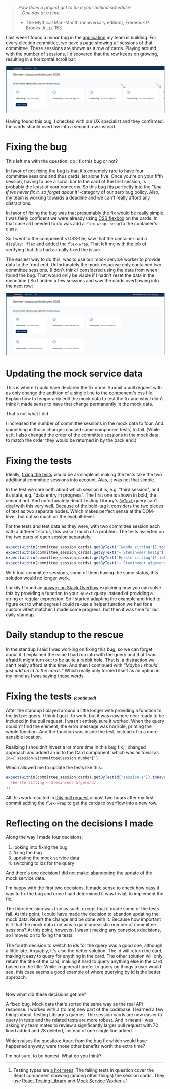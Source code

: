 <!--
.. title: How adding a flex-wrap almost spiraled out of control
.. slug: how-adding-a-flex-wrap-almost-spiraled-out-of-control
.. date: 2025-08-24
.. category: misc
.. tags: agile, bugs, programming, software development
.. type: text
.. previewimage: /images/2025/flex-wrap/cards-before.png
.. description: The thin line between value and distraction
-->

> *How does a project get to be a year behind schedule?*  
> *...One day at a time.*  
> - The Mythical Man-Month (anniversary edition), Frederick P. Brooks Jr., p. 153

Last week I found a minor bug in the [application](https://github.com/kiesraad/abacus) my team is building. For every election committee, we have a page showing all sessions of that committee. These sessions are shown as a row of cards. Playing around with the number of sessions, I discovered that the row keeps on growing, resulting in a horizontal scroll bar:

![screenshot showing five committee session cards in a row, with the last one, all the way to the right, having only a small part of its left side visible](/images/2025/flex-wrap/cards-before.png)

<!-- TEASER_END -->

Having found this bug, I checked with our UX specialist and they confirmed: the cards should overflow into a second row instead.

# Fixing the bug

This left me with the question: do I fix this bug or not?

In favor of not fixing the bug is that it's extremely rare to have four committee sessions and thus cards, let alone five. Once you're on your fifth session, having to use a scroll bar to the card of the first session, is probably the least of your concerns. So this bug fits perfectly into the *"fine if we never fix it, so forget about it"*-category of our zero bug policy. Also, my team is working towards a deadline and we can't really afford any distractions.

In favor of fixing the bug was that presumably the fix would be really simple. I was fairly confident we were already using [CSS flexbox](https://css-tricks.com/snippets/css/a-guide-to-flexbox/) on the cards. In that case all I needed to do was add a `flex-wrap: wrap` to the container's class.

So I went to the component's CSS-file, saw that the container had a `display: flex` and added the `flex-wrap`. That left me with the job of verifying that this had actually fixed the issue.

The easiest way to do this, was to use our mock service worker to provide data to the front end. Unfortunately the mock response only contained two committee sessions. (I don't think I considered using the data from when I found the bug. That would only be viable if I hadn't reset the data in the meantime.) So I added a few sessions and saw the cards overflowing into the next row:

![screenshot showing five committee session cards, three on the first row, two on the second row](/images/2025/flex-wrap/cards-after.png)


# Updating the mock service data

This is where I could have declared the fix done. Submit a pull request with as only change the addition of a single line to the component's css file. Explain how to temporarily edit the mock data to test the fix and why I didn't think it made sense to have that change permanently in the mock data.

That's not what I did.

I increased the number of committee sessions in the mock data to four. And something in those changes caused some component tests[^1] to fail. (While at it, I also changed the order of the committee sessions in the mock data, to match the order they would be returned in by the back end.)

[^1]: Testing types are [a hot mess](https://smallsheds.garden/slides/rtc2019-testing-types.html#/). The failing tests in question cover the React component showing (among other things) the session cards. They use [React Testing Library](https://testing-library.com/docs/react-testing-library/intro/) and [Mock Service Worker](https://mswjs.io/).


# Fixing the tests

Ideally, [fixing the tests](link://slug/what-do-you-fix-when-you-fix-a-test) would be as simple as making the tests take the two additional committee sessions into account. Alas, it was not that simple.

In the test we care both about which session it is, e.g. "third session", and its state, e.g. "data entry in progress". The first one is shown in bold, the second not. And unfortunately React Testing Library's [`ByText`](https://testing-library.com/docs/queries/bytext) query can't deal with this very well. Because of the bold-tag it considers the two pieces of text as two separate nodes. Which makes perfect sense at the DOM-level, but not so much on the eyeball-level.

For the tests and test data as they were, with two committee session each with a different status, this wasn't much of a problem. The tests asserted on the two parts of each session separately:

```TypeScript
expect(within(committee_session_cards).getByText("Tweede zitting")).toBeVisible();
expect(within(committee_session_cards).getByText("— Steminvoer bezig")).toBeVisible();
expect(within(committee_session_cards).getByText("Eerste zitting")).toBeVisible();
expect(within(committee_session_cards).getByText("— Steminvoer afgerond")).toBeVisible();
```

With four committee sessions, some of them having the same status, this solution would no longer work.

Luckily I found an [answer on Stack Overflow](https://stackoverflow.com/a/56859650) explaining how you can solve this by providing a function to your `ByText` query instead of providing a string or regular expression. So I started adapting the example and tried to figure out to what degree I could re-use a helper function we had for a custom vitest matcher. I made some progress, but then it was time for our daily standup.


# Daily standup to the rescue

In the standup I said I was working on fixing this bug, so we can forget about it. I explained the issue I had run into with the query and that I was afraid it might turn out to be quite a rabbit hole. That is, a distraction we can't really afford at this time. And then I continued with *"Maybe I should just add an id to the cards."* Which really only formed itself as an option in my mind as I was saying those words.


# Fixing the tests <em style="font-size: 0.45em;">(continued)</em>

After the standup I played around a little longer with providing a function to the `ByText` query. I think I got it to work, but it was nowhere near ready to be included in the pull request. I wasn't entirely sure it worked. When the query couldn't find the element, the error message was horrible, printing the whole function. And the function was inside the test, instead of in a more sensible location.

Realizing I shouldn't invest a lot more time in this bug fix, I changed approach and added an id to the Card component, which was as trivial as ``id={`session-${committeeSession.number}`}``.

Which allowed me to update the tests like this:

```TypeScript
expect(within(committee_session_cards).getByTestId("session-1")).toHaveTextContent(
  /Eerste zitting — Steminvoer afgerond/,
);
```

All this work resulted in [this pull request](https://github.com/kiesraad/abacus/pull/2029) almost two hours after my first commit adding the `flex-wrap` to get the cards to overflow into a new row.


# Reflecting on the decisions I made

Along the way I made four decisions:

1. looking into fixing the bug
2. fixing the bug
3. updating the mock service data
4. switching to ids for the query

And there's one decision I did not make: abandoning the update of the mock service data.

I'm happy with the first two decisions. It made sense to check how easy it was to fix the bug and once I had determined it was trivial, to implement the fix.

The third decision was fine as such, except that it made some of the tests fail. At this point, I could have made the decision to abandon updating the mock data. Revert the change and be done with it. Because how important is it that the mock data contains a quite unrealistic number of committee sessions? At this point, however, I wasn't making any conscious decisions, so I moved on to fixing the tests.

The fourth decision to switch to ids for the query was a good one, although a little late. Arguably, it's also the better solution. The id will return the card, making it easy to query for anything in the card. The other solution will only return the title of the card, making it hard to query anything else in the card based on the title. While in general I prefer to query on things a user would see, this case seems a good example of where querying by id is the better approach.

<div style="margin-top: 2.2rem;" />

Now what did these decisions get me?

A fixed bug. Mock data that's sorted the same way as the real API response. I worked with a (to me) new part of the codebase. I learned a few things about Testing Library's queries. The session cards are now easier to query in tests and the related tests are more robust. And it meant I was asking my team mates to review a significantly larger pull request with 72 lined added and 28 deleted, instead of one single line added.

Which raises the question: Apart from the bug fix which would have happened anyway, were those other benefits worth the extra time?

I'm not sure, to be honest. What do you think?
